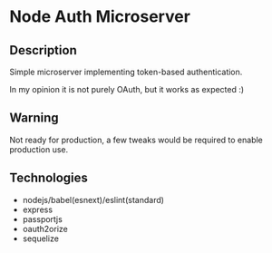 # Node Auth Microserver

## Description

Simple microserver implementing token-based authentication.

In my opinion it is not purely OAuth, but it works as expected :)

## Warning

Not ready for production, a few tweaks would be required to enable production use.

## Technologies

- nodejs/babel(esnext)/eslint(standard)
- express
- passportjs
- oauth2orize
- sequelize
